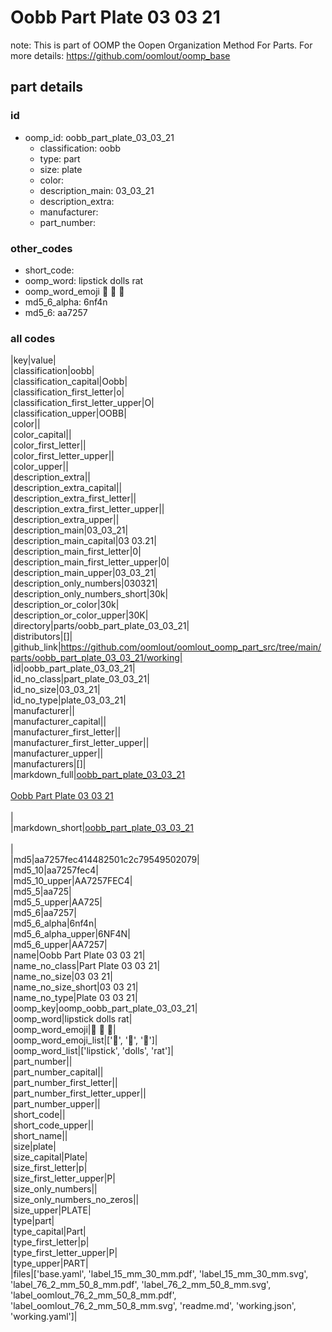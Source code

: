 # Oobb Part Plate 03 03 21  

note: This is part of OOMP the Oopen Organization Method For Parts. For more details: https://github.com/oomlout/oomp_base

##  part details





### id
* oomp_id: oobb_part_plate_03_03_21
  * classification: oobb
  * type: part
  * size: plate
  * color: 
  * description_main: 03_03_21
  * description_extra: 
  * manufacturer: 
  * part_number: 

### other_codes
* short_code: 
* oomp_word: lipstick dolls rat
* oomp_word_emoji :lipstick: :dolls: :rat:
* md5_6_alpha: 6nf4n
* md5_6: aa7257

### all codes 
|key|value|  
|classification|oobb|  
|classification_capital|Oobb|  
|classification_first_letter|o|  
|classification_first_letter_upper|O|  
|classification_upper|OOBB|  
|color||  
|color_capital||  
|color_first_letter||  
|color_first_letter_upper||  
|color_upper||  
|description_extra||  
|description_extra_capital||  
|description_extra_first_letter||  
|description_extra_first_letter_upper||  
|description_extra_upper||  
|description_main|03_03_21|  
|description_main_capital|03 03.21|  
|description_main_first_letter|0|  
|description_main_first_letter_upper|0|  
|description_main_upper|03_03_21|  
|description_only_numbers|030321|  
|description_only_numbers_short|30k|  
|description_or_color|30k|  
|description_or_color_upper|30K|  
|directory|parts/oobb_part_plate_03_03_21|  
|distributors|[]|  
|github_link|https://github.com/oomlout/oomlout_oomp_part_src/tree/main/parts/oobb_part_plate_03_03_21/working|  
|id|oobb_part_plate_03_03_21|  
|id_no_class|part_plate_03_03_21|  
|id_no_size|03_03_21|  
|id_no_type|plate_03_03_21|  
|manufacturer||  
|manufacturer_capital||  
|manufacturer_first_letter||  
|manufacturer_first_letter_upper||  
|manufacturer_upper||  
|manufacturers|[]|  
|markdown_full|[oobb_part_plate_03_03_21](https://github.com/oomlout/oomlout_oomp_part_src/tree/main/parts/oobb_part_plate_03_03_21/working)<br>[](https://github.com/oomlout/oomlout_oomp_part_src/tree/main/parts/oobb_part_plate_03_03_21/working)<br>[Oobb Part Plate 03 03 21](https://github.com/oomlout/oomlout_oomp_part_src/tree/main/parts/oobb_part_plate_03_03_21/working)<br><br>|  
|markdown_short|[oobb_part_plate_03_03_21](https://github.com/oomlout/oomlout_oomp_part_src/tree/main/parts/oobb_part_plate_03_03_21/working)<br><br>|  
|md5|aa7257fec414482501c2c79549502079|  
|md5_10|aa7257fec4|  
|md5_10_upper|AA7257FEC4|  
|md5_5|aa725|  
|md5_5_upper|AA725|  
|md5_6|aa7257|  
|md5_6_alpha|6nf4n|  
|md5_6_alpha_upper|6NF4N|  
|md5_6_upper|AA7257|  
|name|Oobb Part Plate 03 03 21|  
|name_no_class|Part Plate 03 03 21|  
|name_no_size|03 03 21|  
|name_no_size_short|03 03 21|  
|name_no_type|Plate 03 03 21|  
|oomp_key|oomp_oobb_part_plate_03_03_21|  
|oomp_word|lipstick dolls rat|  
|oomp_word_emoji|:lipstick: :dolls: :rat:|  
|oomp_word_emoji_list|[':lipstick:', ':dolls:', ':rat:']|  
|oomp_word_list|['lipstick', 'dolls', 'rat']|  
|part_number||  
|part_number_capital||  
|part_number_first_letter||  
|part_number_first_letter_upper||  
|part_number_upper||  
|short_code||  
|short_code_upper||  
|short_name||  
|size|plate|  
|size_capital|Plate|  
|size_first_letter|p|  
|size_first_letter_upper|P|  
|size_only_numbers||  
|size_only_numbers_no_zeros||  
|size_upper|PLATE|  
|type|part|  
|type_capital|Part|  
|type_first_letter|p|  
|type_first_letter_upper|P|  
|type_upper|PART|  
|files|['base.yaml', 'label_15_mm_30_mm.pdf', 'label_15_mm_30_mm.svg', 'label_76_2_mm_50_8_mm.pdf', 'label_76_2_mm_50_8_mm.svg', 'label_oomlout_76_2_mm_50_8_mm.pdf', 'label_oomlout_76_2_mm_50_8_mm.svg', 'readme.md', 'working.json', 'working.yaml']|  
